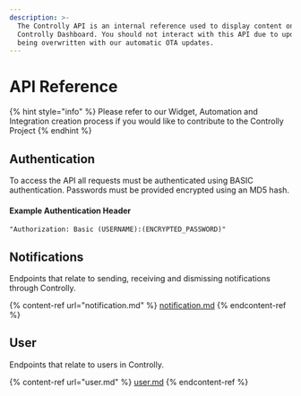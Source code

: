 ```yaml
---
description: >-
  The Controlly API is an internal reference used to display content on the
  Controlly Dashboard. You should not interact with this API due to updates
  being overwritten with our automatic OTA updates.
---
```


# API Reference

{% hint style="info" %}
Please refer to our Widget, Automation and Integration creation process if you would like to contribute to the Controlly Project
{% endhint %}

## Authentication

To access the API all requests must be authenticated using BASIC authentication. Passwords must be provided encrypted using an MD5 hash.

#### Example Authentication Header

```
"Authorization: Basic (USERNAME):(ENCRYPTED_PASSWORD)"
```

## Notifications

Endpoints that relate to sending, receiving and dismissing notifications through Controlly.

{% content-ref url="notification.md" %}
[notification.md](notification.md)
{% endcontent-ref %}

## User

Endpoints that relate to users in Controlly.

{% content-ref url="user.md" %}
[user.md](user.md)
{% endcontent-ref %}
